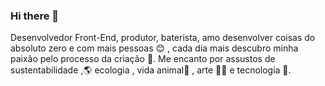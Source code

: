 ### Hi there 👋
Desenvolvedor Front-End, produtor, baterista, amo desenvolver coisas do absoluto zero e com mais pessoas 😊 , cada dia mais descubro minha paixão pelo processo da criação 🌱.
Me encanto por assustos de sustentabilidade ,🌎 ecologia , vida animal🐾 , arte 🎨🎷 e tecnologia 🚀.


<!--
**randaltk/randaltk** is a ✨ _special_ ✨ repository because its `README.md` (this file) appears on your GitHub profile.

Here are some ideas to get you started:

- 🔭 I’m currently working on ...
- 🌱 I’m currently learning ...
- 👯 I’m looking to collaborate on ...
- 🤔 I’m looking for help with ...
- 💬 Ask me about ...
- 📫 How to reach me: ...
- 😄 Pronouns: ...
- ⚡ Fun fact: ...
-->
